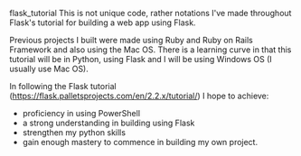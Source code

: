 flask_tutorial
This is not unique code, rather notations I've made throughout Flask's tutorial for building a web app using Flask.

Previous projects I built were made using Ruby and Ruby on Rails Framework and also using the Mac OS. There is a learning curve  in that  this tutorial will be in Python, using Flask and I will be using Windows OS (I usually use Mac OS).

In following the Flask tutorial (https://flask.palletsprojects.com/en/2.2.x/tutorial/) I hope to achieve:
- proficiency in using PowerShell
- a strong understanding in building using Flask
- strengthen my python skills
- gain enough mastery to commence in building my own project. 
